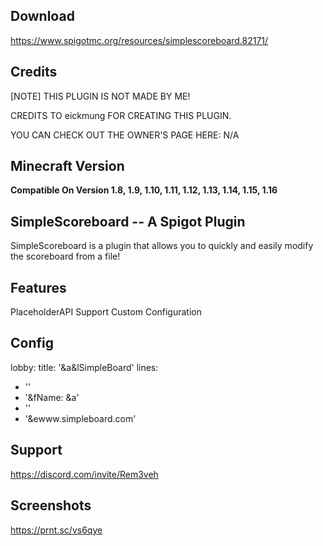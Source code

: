 Download
-------------
https://www.spigotmc.org/resources/simplescoreboard.82171/

Credits
--------------
[NOTE] THIS PLUGIN IS NOT MADE BY ME!

CREDITS TO eickmung FOR CREATING THIS PLUGIN.

YOU CAN CHECK OUT THE OWNER'S PAGE HERE: N/A

Minecraft Version
--------------
**Compatible On Version 1.8, 1.9, 1.10, 1.11, 1.12, 1.13, 1.14, 1.15, 1.16**

SimpleScoreboard -- A Spigot Plugin
--------------

SimpleScoreboard is a plugin that allows you to quickly and easily modify the scoreboard from a file!

Features
---------------
PlaceholderAPI Support
Custom Configuration

Config
---------------
lobby:
  title: '&a&lSimpleBoard'
  lines:
  - ''
  - '&fName: &a<player>'
  - ''
  - '&ewww.simpleboard.com'

Support
---------------
https://discord.com/invite/Rem3veh

Screenshots
--------------
https://prnt.sc/vs6qye

